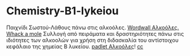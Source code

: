 # Chemistry-B1-lykeiou
Παιχνίδι Σωστού-Λάθους πάνω στις αλκοόλες. [Wordwall Αλκοόλες. Whack a mole](https://wordwall.net/resource/1721598) 
Συλλογή από πειράματα και δραστηριότητες πάνω στις ιδιότητες των αλκοολών για χρήση στη διδασκαλία του αντίστοιχου κεφάλαιο της χημείας Β λυκείου.  [padlet Αλκοόλες](https://padlet.com/ymichas/padlet-16kb751b13mr86tg)!
[cc](https://user-images.githubusercontent.com/52317119/217077963-72181074-060f-41b0-98f5-589d2ba9f872.png)
